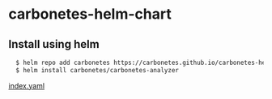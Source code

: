 # carbonetes-helm-chart
## Install using helm
```sh
  $ helm repo add carbonetes https://carbonetes.github.io/carbonetes-helm-chart/
  $ helm install carbonetes/carbonetes-analyzer
```

[index.yaml](https://carbonetes.github.io/carbonetes-helm-chart/index.yaml)
